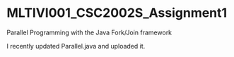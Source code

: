 # MLTIVI001_CSC2002S_Assignment1
Parallel Programming with the Java Fork/Join framework

I recently updated Parallel.java and uploaded it.
